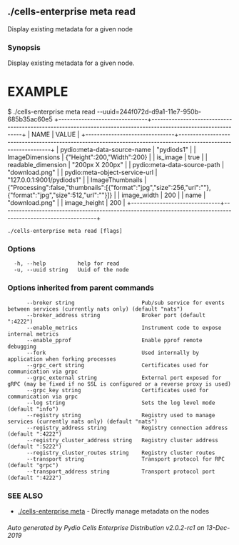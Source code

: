 ## ./cells-enterprise meta read

Display existing metadata for a given node

### Synopsis

Display existing metadata for a given node.

EXAMPLE
=======
$ ./cells-enterprise meta read --uuid=244f072d-d9a1-11e7-950b-685b35ac60e5
+-------------------------------+---------------------------------------------------------------------------------------------------------------+
|             NAME              |                                                     VALUE                                                     |
+-------------------------------+---------------------------------------------------------------------------------------------------------------+
| pydio:meta-data-source-name   | "pydiods1"                                                                                                    |
| ImageDimensions               | {"Height":200,"Width":200}                                                                                    |
| is_image                      | true                                                                                                          |
| readable_dimension            | "200px X 200px"                                                                                               |
| pydio:meta-data-source-path   | "download.png"                                                                                                |
| pydio:meta-object-service-url | "127.0.0.1:9001/pydiods1"                                                                                     |
| ImageThumbnails               | {"Processing":false,"thumbnails":[{"format":"jpg","size":256,"url":""},{"format":"jpg","size":512,"url":""}]} |
| image_width                   |                                                                                                           200 |
| name                          | "download.png"                                                                                                |
| image_height                  |                                                                                                           200 |
+-------------------------------+---------------------------------------------------------------------------------------------------------------+



```
./cells-enterprise meta read [flags]
```

### Options

```
  -h, --help          help for read
  -u, --uuid string   Uuid of the node
```

### Options inherited from parent commands

```
      --broker string                     Pub/sub service for events between services (currently nats only) (default "nats")
      --broker_address string             Broker port (default ":4222")
      --enable_metrics                    Instrument code to expose internal metrics
      --enable_pprof                      Enable pprof remote debugging
      --fork                              Used internally by application when forking processes
      --grpc_cert string                  Certificates used for communication via grpc
      --grpc_external string              External port exposed for gRPC (may be fixed if no SSL is configured or a reverse proxy is used)
      --grpc_key string                   Certificates used for communication via grpc
      --log string                        Sets the log level mode (default "info")
      --registry string                   Registry used to manage services (currently nats only) (default "nats")
      --registry_address string           Registry connection address (default ":4222")
      --registry_cluster_address string   Registry cluster address (default ":5222")
      --registry_cluster_routes string    Registry cluster routes
      --transport string                  Transport protocol for RPC (default "grpc")
      --transport_address string          Transport protocol port (default ":4222")
```

### SEE ALSO

* [./cells-enterprise meta](./cells-enterprise-meta)	 - Directly manage metadata on the nodes

###### Auto generated by Pydio Cells Enterprise Distribution v2.0.2-rc1 on 13-Dec-2019
